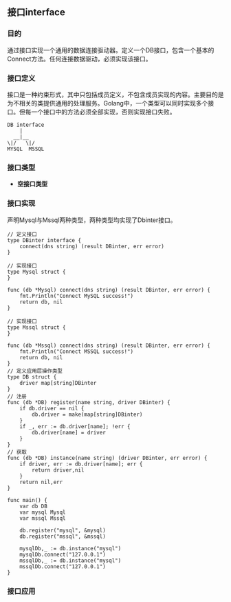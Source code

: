 ## 接口interface
### 目的
通过接口实现一个通用的数据连接驱动器。定义一个DB接口，包含一个基本的Connect方法。任何连接数据驱动，必须实现该接口。
### 接口定义
接口是一种约束形式，其中只包括成员定义，不包含成员实现的内容。主要目的是为不相关的类提供通用的处理服务。Golang中，一个类型可以同时实现多个接口。但每一个接口中的方法必须全部实现，否则实现接口失败。
```
DB interface
    |
  __|__
\|/   \|/
MYSQL  MSSQL
```
### 接口类型
* **空接口类型**

### 接口实现
声明Mysql与Mssql两种类型，两种类型均实现了Dbinter接口。
```
// 定义接口
type DBinter interface {
	connect(dns string) (result DBinter, err error)
}

// 实现接口
type Mysql struct {
}

func (db *Mysql) connect(dns string) (result DBinter, err error) {
	fmt.Println("Connect MySQL success!")
	return db, nil
}

// 实现接口
type Mssql struct {
}

func (db *Mssql) connect(dns string) (result DBinter, err error) {
	fmt.Println("Connect MSSQL success!")
	return db, nil
}
// 定义应用层操作类型
type DB struct {
	driver map[string]DBinter
}
// 注册
func (db *DB) register(name string, driver DBinter) {
	if db.driver == nil {
		db.driver = make(map[string]DBinter)
	}
	if _, err := db.driver[name]; !err {
		db.driver[name] = driver
	}
}
// 获取
func (db *DB) instance(name string) (driver DBinter, err error) {
	if driver, err := db.driver[name]; err {
		return driver,nil
	}
	return nil,err
}

func main() {
	var db DB
	var mysql Mysql
	var mssql Mssql

	db.register("mysql", &mysql)
	db.register("mssql", &mssql)

	mysqlDb,_ := db.instance("mysql")
	mysqlDb.connect("127.0.0.1")
	mssqlDb,_ := db.instance("mysql")
	mssqlDb.connect("127.0.0.1")
}
```

### 接口应用
